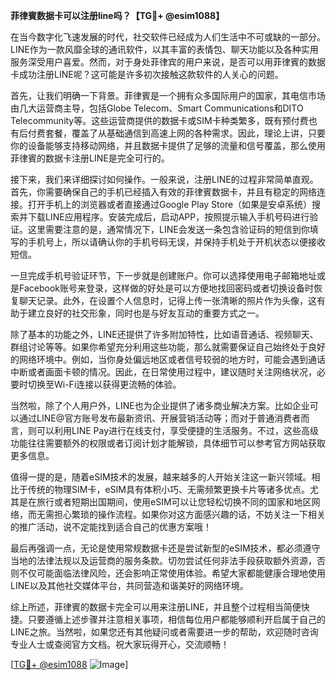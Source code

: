 **菲律賓数据卡可以注册line吗？【TG💪+ @esim1088】**

在当今数字化飞速发展的时代，社交软件已经成为人们生活中不可或缺的一部分。LINE作为一款风靡全球的通讯软件，以其丰富的表情包、聊天功能以及各种实用服务深受用户喜爱。然而，对于身处菲律宾的用户来说，是否可以用菲律賓的数据卡成功注册LINE呢？这可能是许多初次接触这款软件的人关心的问题。

首先，让我们明确一下背景。菲律賓是一个拥有众多国际用户的国家，其电信市场由几大运营商主导，包括Globe Telecom、Smart Communications和DITO Telecommunity等。这些运营商提供的数据卡或SIM卡种类繁多，既有预付费也有后付费套餐，覆盖了从基础通信到高速上网的各种需求。因此，理论上讲，只要你的设备能够支持移动网络，并且数据卡提供了足够的流量和信号覆盖，那么使用菲律賓的数据卡注册LINE是完全可行的。

接下来，我们来详细探讨如何操作。一般来说，注册LINE的过程非常简单直观。首先，你需要确保自己的手机已经插入有效的菲律賓数据卡，并且有稳定的网络连接。打开手机上的浏览器或者直接通过Google Play Store（如果是安卓系统）搜索并下载LINE应用程序。安装完成后，启动APP，按照提示输入手机号码进行验证。这里需要注意的是，通常情况下，LINE会发送一条包含验证码的短信到你填写的手机号上，所以请确认你的手机号码无误，并保持手机处于开机状态以便接收短信。

一旦完成手机号验证环节，下一步就是创建账户。你可以选择使用电子邮箱地址或是Facebook账号来登录，这样做的好处是可以方便地找回密码或者切换设备时恢复聊天记录。此外，在设置个人信息时，记得上传一张清晰的照片作为头像，这有助于建立良好的社交形象，同时也是与好友互动的重要方式之一。

除了基本的功能之外，LINE还提供了许多附加特性，比如语音通话、视频聊天、群组讨论等等。如果你希望充分利用这些功能，那么就需要保证自己始终处于良好的网络环境中。例如，当你身处偏远地区或者信号较弱的地方时，可能会遇到通话中断或者画面卡顿的情况。因此，在日常使用过程中，建议随时关注网络状况，必要时切换至Wi-Fi连接以获得更流畅的体验。

当然啦，除了个人用户外，LINE也为企业提供了诸多商业解决方案。比如企业可以通过LINE@官方账号发布最新资讯、开展营销活动等；而对于普通消费者而言，则可以利用LINE Pay进行在线支付，享受便捷的生活服务。不过，这些高级功能往往需要额外的权限或者订阅计划才能解锁，具体细节可以参考官方网站获取更多信息。

值得一提的是，随着eSIM技术的发展，越来越多的人开始关注这一新兴领域。相比于传统的物理SIM卡，eSIM具有体积小巧、无需频繁更换卡片等诸多优点。尤其是在旅行或者短期出国期间，使用eSIM可以让您轻松切换不同的国家和地区网络，而无需担心繁琐的操作流程。如果你对这方面感兴趣的话，不妨关注一下相关的推广活动，说不定能找到适合自己的优惠方案哦！

最后再强调一点，无论是使用常规数据卡还是尝试新型的eSIM技术，都必须遵守当地的法律法规以及运营商的服务条款。切勿尝试任何非法手段获取额外资源，否则不仅可能面临法律风险，还会影响正常使用体验。希望大家都能健康合理地使用LINE以及其他社交媒体平台，共同营造和谐美好的网络环境。

综上所述，菲律賓的数据卡完全可以用来注册LINE，并且整个过程相当简便快捷。只要遵循上述步骤并注意相关事项，相信每位用户都能够顺利开启属于自己的LINE之旅。当然啦，如果您还有其他疑问或者需要进一步的帮助，欢迎随时咨询专业人士或查阅官方文档。祝大家玩得开心，交流顺畅！

[[TG💪+ @esim1088](https://t.me/s/esim1088) ![Image](https://i.postimg.cc/4NQfJmqS/Snipaste-2025-05-13-00-14-12.png)]